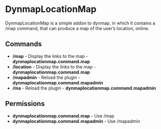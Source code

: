 # DynmapLocationMap
DynmapLocationMap is a simple addon to dynmap, in which it contains a /map command, that can produce a map of the user’s location, online.

## Commands
- **/map** - Display the links to the map - **dynmaplocationmap.command.map**
- **/location** - Display the links to the map - **dynmaplocationmap.command.map**
- **/mapadmin** - Reload the plugin - **dynmaplocationmap.command.mapadmin**
- **/ma** - Reload the plugin - **dynmaplocationmap.command.mapadmin**

## Permissions
- **dynmaplocationmap.command.map** - Use /map
- **dynmaplocationmap.command.mapadmin** - Use /mapadmin
